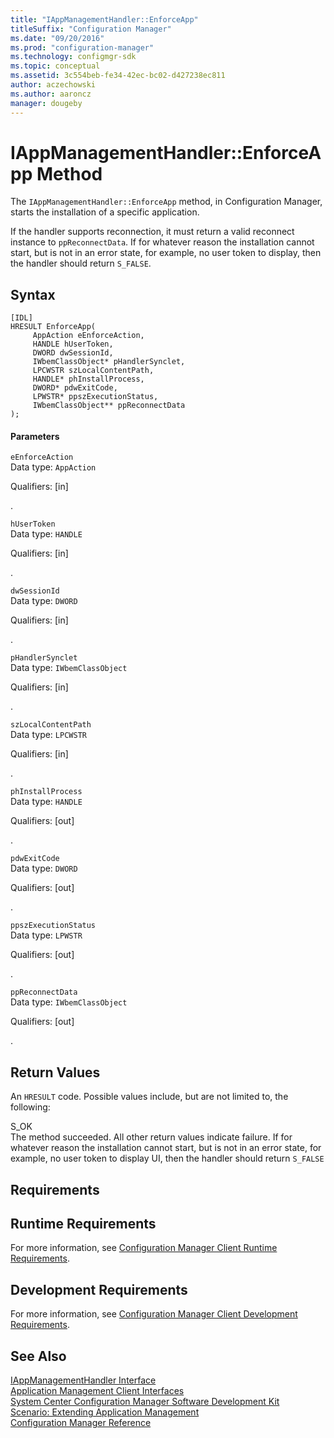 ```yaml
---
title: "IAppManagementHandler::EnforceApp"
titleSuffix: "Configuration Manager"
ms.date: "09/20/2016"
ms.prod: "configuration-manager"
ms.technology: configmgr-sdk
ms.topic: conceptual
ms.assetid: 3c554beb-fe34-42ec-bc02-d427238ec811
author: aczechowski
ms.author: aaroncz
manager: dougeby
---
```

# IAppManagementHandler::EnforceApp Method
The `IAppManagementHandler::EnforceApp` method, in Configuration Manager, starts the installation of a specific application.  

 If the handler supports reconnection, it must return a valid reconnect instance to `ppReconnectData`. If for whatever reason the installation cannot start, but is not in an error state, for example, no user token to display, then the handler should return `S_FALSE`.  

## Syntax  

```  
[IDL]  
HRESULT EnforceApp(  
     AppAction eEnforceAction,  
     HANDLE hUserToken,  
     DWORD dwSessionId,  
     IWbemClassObject* pHandlerSynclet,  
     LPCWSTR szLocalContentPath,  
     HANDLE* phInstallProcess,  
     DWORD* pdwExitCode,  
     LPWSTR* ppszExecutionStatus,  
     IWbemClassObject** ppReconnectData  
);  
```  

#### Parameters  
 `eEnforceAction`  
 Data type: `AppAction`  

 Qualifiers: [in]  

 .   

 `hUserToken`  
 Data type: `HANDLE`  

 Qualifiers: [in]  

 .   

 `dwSessionId`  
 Data type: `DWORD`  

 Qualifiers: [in]  

 .   

 `pHandlerSynclet`  
 Data type: `IWbemClassObject`  

 Qualifiers: [in]  

 .   

 `szLocalContentPath`  
 Data type: `LPCWSTR`  

 Qualifiers: [in]  

 .   

 `phInstallProcess`  
 Data type: `HANDLE`  

 Qualifiers: [out]  

 .   

 `pdwExitCode`  
 Data type: `DWORD`  

 Qualifiers: [out]  

 .   

 `ppszExecutionStatus`  
 Data type: `LPWSTR`  

 Qualifiers: [out]  

 .   

 `ppReconnectData`  
 Data type: `IWbemClassObject`  

 Qualifiers: [out]  

 .   

## Return Values  
 An `HRESULT` code. Possible values include, but are not limited to, the following:  

 S_OK  
 The method succeeded. All other return values indicate failure. If for whatever reason the installation cannot start, but is not in an error state, for example, no user token to display UI, then the handler should return `S_FALSE`  

## Requirements  

## Runtime Requirements  
 For more information, see [Configuration Manager Client Runtime Requirements](../../../../../develop/core/reqs/client-runtime-requirements.md).  

## Development Requirements  
 For more information, see [Configuration Manager Client Development Requirements](../../../../../develop/core/reqs/client-development-requirements.md).  

## See Also  
 [IAppManagementHandler Interface](../../../../../develop/reference/core/clients/client-classes/iappmanagementhandler-interface.md)   
 [Application Management Client Interfaces](../../../../../develop/reference/core/clients/client-classes/application-management-client-interfaces.md)   
 [System Center Configuration Manager Software Development Kit](../../../../../develop/core/misc/system-center-configuration-manager-sdk.md)   
 [Scenario: Extending Application Management](../../../../../develop/apps/scenario--extending-application-management.md)   
 [Configuration Manager Reference](../../../../../develop/reference/configuration-manager-reference.md)
